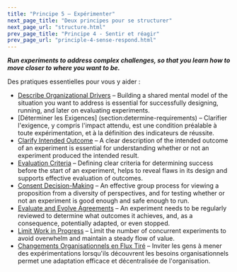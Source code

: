 ```yaml
---
title: "Principe 5 – Expérimenter"
next_page_title: "Deux principes pour se structurer"
next_page_url: "structure.html"
prev_page_title: "Principe 4 - Sentir et réagir"
prev_page_url: "principle-4-sense-respond.html"
---
```



**_Run experiments to address complex challenges, so that you learn how to move closer to where you want to be._**

Des pratiques essentielles pour vous y aider :

- [Describe Organizational Drivers](describe-organizational-drivers.html) – Building a shared mental model of the situation you want to address is essential for successfully designing, running, and later on evaluating experiments.
- [Déterminer les Exigences] (section:determine-requirements) – Clarifier l'exigence, y compris l'impact attendu, est une condition préalable à toute expérimentation, et à la définition des indicateurs de réussite.
- [Clarify Intended Outcome](clarify-intended-outcome.html) – A clear description of the intended outcome of an experiment is essential for understanding whether or not an experiment produced the intended result.
- [Evaluation Criteria](evaluation-criteria.html) – Defining clear criteria for determining success before the start of an experiment, helps to reveal flaws in its design and supports effective evaluation of outcomes.
- [Consent Decision-Making](consent-decision-making.html) – An effective group process for viewing a proposition from a diversity of perspectives, and for testing whether or not an experiment is good enough and safe enough to run.
- [Evaluate and Evolve Agreements](evaluate-and-evolve-agreements.html) – An experiment needs to be regularly reviewed to determine what outcomes it achieves, and, as a consequence, potentially adapted, or even stopped.
- [Limit Work in Progress](limit-work-in-progress.html) – Limit the number of concurrent experiments to avoid overwhelm and maintain a steady flow of value.
- [Changements Organisationnels en Flux Tiré](create-a-pull-system-for-organizational-change.html) – Inviter les gens à mener des expérimentations lorsqu'ils découvrent les besoins organisationnels permet une adaptation efficace et décentralisée de l'organisation.
